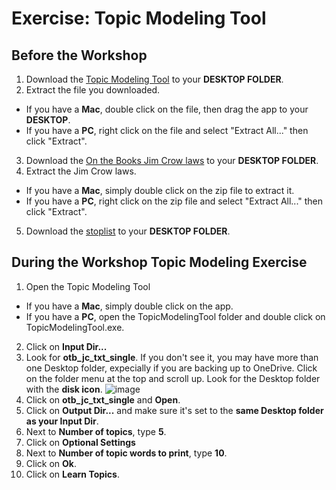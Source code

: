 # Exercise: Topic Modeling Tool

## Before the Workshop
1. Download the [Topic Modeling Tool](https://senderle.github.io/topic-modeling-tool/documentation/2017/01/06/quickstart.html) to your **DESKTOP FOLDER**.
2. Extract the file you downloaded.
  - If you have a **Mac**, double click on the file, then drag the app to your **DESKTOP**.
  - If you have a **PC**, right click on the file and select "Extract All..." then click "Extract".
3. Download the [On the Books Jim Crow laws](https://github.com/UNC-Libraries-data/Intro-to-Text-Analysis/raw/master/otb_jc_txt_single.zip) to your **DESKTOP FOLDER**.
4. Extract the Jim Crow laws.
  - If you have a **Mac**, simply double click on the zip file to extract it.
  - If you have a **PC**, right click on the zip file and select "Extract All..." then click "Extract".
5. Download the [stoplist](https://github.com/UNC-Libraries-data/Intro-to-Text-Analysis/raw/master/stoplist.txt) to your **DESKTOP FOLDER**.

## During the Workshop Topic Modeling Exercise
1. Open the Topic Modeling Tool
  - If you have a **Mac**, simply double click on the app.
  - If you have a **PC**, open the TopicModelingTool folder and double click on TopicModelingTool.exe.
2. Click on **Input Dir...**
3. Look for **otb_jc_txt_single**. If you don't see it, you may have more than one Desktop folder, expecially if you are backing up to OneDrive. Click on the folder menu at the top and scroll up. Look for the Desktop folder with the **disk icon**.
 ![image](https://user-images.githubusercontent.com/40806625/190725126-ada56281-c9e7-4aeb-8c7a-8ab4190904d7.png)
4. Click on **otb_jc_txt_single** and **Open**.
5. Click on **Output Dir...** and make sure it's set to the **same Desktop folder as your Input Dir**.
6. Next to **Number of topics**, type **5**.
7. Click on **Optional Settings**
8. Next to **Number of topic words to print**, type **10**.
9. Click on **Ok**.
10. Click on **Learn Topics**.
